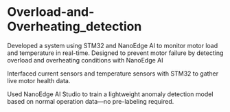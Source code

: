 # Overload-and-Overheating_detection
Developed a system using STM32 and NanoEdge AI to monitor motor load and temperature in real-time. Designed to prevent motor failure by detecting overload and overheating conditions with NanoEdge AI

Interfaced current sensors and temperature sensors with STM32 to gather live motor health data.

Used NanoEdge AI Studio to train a lightweight anomaly detection model based on normal operation data—no pre-labeling required.

